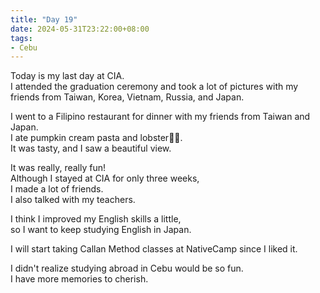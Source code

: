 ```yaml
---
title: "Day 19"
date: 2024-05-31T23:22:00+08:00
tags:
- Cebu
---
```


Today is my last day at CIA.  
I attended the graduation ceremony and took a lot of pictures with my friends from Taiwan, Korea, Vietnam, Russia, and Japan.  

I went to a Filipino restaurant for dinner with my friends from Taiwan and Japan.  
I ate pumpkin cream pasta and lobster🎃🦞.  
It was tasty, and I saw a beautiful view.

It was really, really fun!  
Although I stayed at CIA for only three weeks,  
I made a lot of friends.  
I also talked with my teachers.  

I think I improved my English skills a little,  
so I want to keep studying English in Japan.  

I will start taking Callan Method classes at NativeCamp since I liked it.  

I didn't realize studying abroad in Cebu would be so fun.  
I have more memories to cherish.